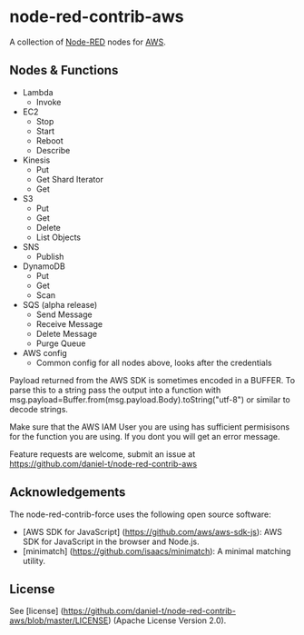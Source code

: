 node-red-contrib-aws
========================
A collection of <a href="http://nodered.org" target="_new">Node-RED</a> nodes for <a href="http://aws.amazon.com/" target="_new">AWS</a>.

Nodes & Functions
-----------------

* Lambda
  * Invoke
* EC2
  * Stop
  * Start
  * Reboot
  * Describe
* Kinesis
  * Put
  * Get Shard Iterator
  * Get
* S3
  * Put
  * Get
  * Delete
  * List Objects
* SNS
  * Publish
* DynamoDB
  * Put
  * Get
  * Scan
* SQS (alpha release)
  * Send Message
  * Receive Message
  * Delete Message
  * Purge Queue
* AWS config
  * Common config for all nodes above, looks after the credentials

Payload returned from the AWS SDK is sometimes encoded in a BUFFER.  To parse this to a string pass the output into a function with msg.payload=Buffer.from(msg.payload.Body).toString("utf-8") or similar to decode strings.

Make sure that the AWS IAM User you are using has sufficient permisisons for the function you are using.  If you dont you will get an error message.

Feature requests are welcome, submit an issue at https://github.com/daniel-t/node-red-contrib-aws

Acknowledgements
----------------

The node-red-contrib-force uses the following open source software:

- [AWS SDK for JavaScript] (https://github.com/aws/aws-sdk-js): AWS SDK for JavaScript in the browser and Node.js.
- [minimatch] (https://github.com/isaacs/minimatch): A minimal matching utility.

License
-------

See [license] (https://github.com/daniel-t/node-red-contrib-aws/blob/master/LICENSE) (Apache License Version 2.0).
